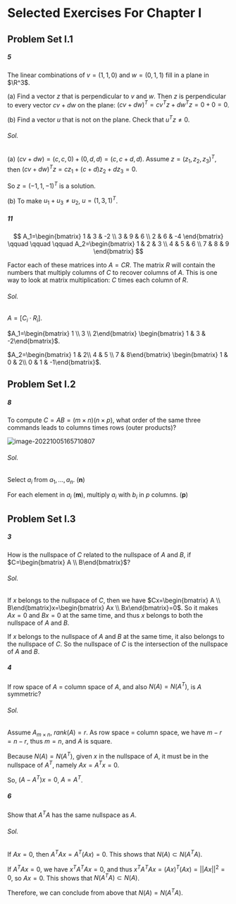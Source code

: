 # Selected Exercises For Chapter I

## Problem Set I.1

##### 5

The linear combinations of $v=(1,1,0)$ and $w=(0,1,1)$ fill in a plane in $\R^3$.

(a) Find a vector $z$ that is perpendicular to $v$ and $w$. Then $z$ is perpendicular to every vector $cv+dw$ on the plane: $(cv+dw)^T=cv^Tz+dw^Tz=0+0=0$.

(b)  Find a vector $u$ that is not on the plane. Check that $u^Tz\ne0$.

###### Sol.

(a)  $(cv+dw)=(c,c,0)+(0,d,d)=(c,c+d,d)$. Assume $z=(z_1,z_2,z_3)^T$, then $(cv+dw)^Tz=cz_1+(c+d)z_2+dz_3=0.$

So $z=(-1, 1, -1)^T$ is a solution. 

(b)  To make $u_1+u_3\ne u_2$, $u=(1, 3, 1)^T$.

##### 11

$$
A_1=\begin{bmatrix}
1 & 3 & -2 \\
3 & 9 & 6 \\
2 & 6 & -4
\end{bmatrix}
\qquad \qquad \qquad
A_2=\begin{bmatrix}
1 & 2 & 3 \\
4 & 5 & 6 \\
7 & 8 & 9
\end{bmatrix}
$$

Factor each of these matrices into $A=CR$. The matrix $R$ will contain the numbers that multiply columns of $C$ to recover columns of $A$. This is one way to look at matrix multiplication: $C$ times each column of $R$.

###### Sol.

$A=[C_i \cdot R_i]$.

$A_1=\begin{bmatrix} 1 \\ 3 \\ 2\end{bmatrix} \begin{bmatrix} 1 & 3 & -2\end{bmatrix}$.

$A_2=\begin{bmatrix} 1 & 2\\ 4 & 5 \\ 7 & 8\end{bmatrix} \begin{bmatrix} 1 & 0 & 2\\ 0 & 1 & -1\end{bmatrix}$.

## Problem Set I.2

##### 8

To compute $C=AB=(m \times n)(n \times p)$, what order of the same three commands leads to columns times rows (outer products)?

![image-20221005165710807](C:\Users\21156\AppData\Roaming\Typora\typora-user-images\image-20221005165710807.png)

###### Sol.

Select $a_i$ from $a_1, ..., a_n$. (**n**)

For each element in $a_i$ (**m**), multiply $a_i$ with $b_i$ in $p$ columns. (**p**)

## Problem Set I.3

##### 3

How is the nullspace of $C$ related to the nullspace of $A$ and $B$, if $C=\begin{bmatrix} A \\ B\end{bmatrix}$?

###### Sol.

If $x$ belongs to the nullspace of $C$, then we have $Cx=\begin{bmatrix} A \\ B\end{bmatrix}x=\begin{bmatrix} Ax \\ Bx\end{bmatrix}=0$. So it makes $Ax=0$ and $Bx=0$ at the same time, and thus $x$ belongs to both the nullspace of $A$ and $B$.

If $x$ belongs to the nullspace of $A$ and $B$ at the same time, it also belongs to the nullspace of $C$. So the nullspace of $C$ is the intersection of the nullspace of $A$ and $B$.

##### 4

If row space of $A$ = column space of $A$, and also $N(A)=N(A^T)$, is $A$ symmetric?

###### Sol.

Assume $A_{m\times n}$, $rank(A)=r$. As row space = column space, we have $m-r=n-r$, thus $m=n$, and $A$ is square.

Because $N(A)=N(A^T)$, given $x$ in the nullspace of $A$, it must be in the nullspace of $A^T$, namely $Ax=A^Tx=0$.

So, $(A-A^T)x=0$, $A=A^T$.

##### 6

Show that $A^TA$ has the same nullspace as $A$.

###### Sol.

If $Ax=0$, then $A^TAx=A^T(Ax)=0$. This shows that $N(A) \subset N(A^TA)$.

If $A^TAx=0$, we have $x^TA^TAx=0$, and thus $x^TA^TAx=(Ax)^T(Ax)=||Ax||^2=0$, so $Ax=0$. This shows that $N(A^TA) \subset N(A)$.

Therefore, we can conclude from above that $N(A)=N(A^TA)$.
